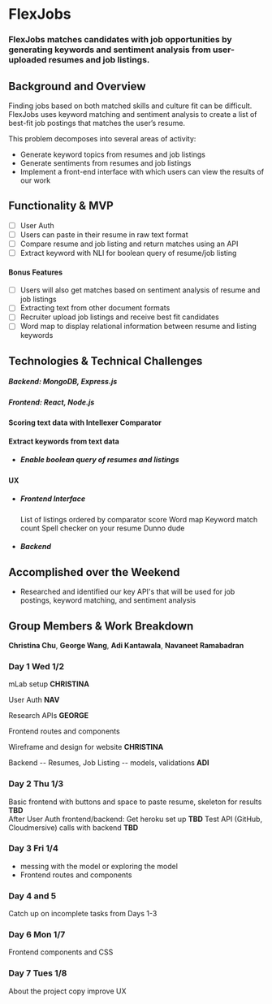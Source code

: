 # FlexJobs

### FlexJobs matches candidates with job opportunities by generating keywords and sentiment analysis from user-uploaded resumes and job listings. 

## Background and Overview

Finding jobs based on both matched skills and culture fit can be difficult. FlexJobs uses keyword matching and sentiment analysis to create a list of best-fit job postings that matches the user’s resume. 

This problem decomposes into several areas of activity:
  * Generate keyword topics from resumes and job listings   
  * Generate sentiments from resumes and job listings 
  * Implement a front-end interface with which users can view the results of our work 

## Functionality & MVP

   - [ ] User Auth
   - [ ] Users can paste in their resume in raw text format  
   - [ ] Compare resume and job listing and return matches using an API 
   - [ ] Extract keyword with NLI for boolean query of resume/job listing

#### Bonus Features

   - [ ] Users will also get matches based on sentiment analysis of resume and job listings
   - [ ] Extracting text from other document formats 
   - [ ] Recruiter upload job listings and receive best fit candidates
   - [ ] Word map to display relational information between resume and listing keywords

## Technologies & Technical Challenges
  ##### Backend: MongoDB, Express.js 
  ##### Frontend: React, Node.js

#### Scoring text data with Intellexer Comparator


#### Extract keywords from text data 
  + ##### Enable boolean query of resumes and listings


#### UX
  + ##### Frontend Interface
	List of listings ordered by comparator score
	Word map
	Keyword match count
	Spell checker on your resume
	Dunno dude

  + ##### Backend


## Accomplished over the Weekend
 - Researched and identified our key API's that will be used for job postings, keyword matching, and sentiment analysis 
 
## Group Members & Work Breakdown

**Christina Chu**,
**George Wang**,
**Adi Kantawala**,
**Navaneet Ramabadran**

### Day 1 Wed 1/2
mLab setup **CHRISTINA** 

User Auth **NAV**

Research APIs **GEORGE** 

Frontend routes and components 

Wireframe and design for website **CHRISTINA** 

Backend -- Resumes, Job Listing -- models, validations **ADI** 

### Day 2 Thu 1/3
Basic frontend with buttons and space to paste resume, skeleton for results **TBD**  
After User Auth frontend/backend: Get heroku set up **TBD**
Test API (GitHub, Cloudmersive) calls with backend **TBD** 

### Day 3 Fri 1/4
  - messing with the model or exploring the model
  - Frontend routes and components 

### Day 4 and 5 
Catch up on incomplete tasks from Days 1-3

### Day 6 Mon 1/7
Frontend components and CSS 

### Day 7 Tues 1/8 
About the project copy
improve UX

